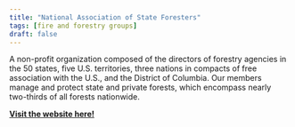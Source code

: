 ```yaml
---
title: "National Association of State Foresters"
tags: [fire and forestry groups]
draft: false
---
```


A non-profit organization composed of the directors of forestry agencies in the 50 states, five U.S. territories, three nations in compacts of free association with the U.S., and the District of Columbia. Our members manage and protect state and private forests, which encompass nearly two-thirds of all forests nationwide.

[**Visit the website here!**](https://www.stateforesters.org/)
